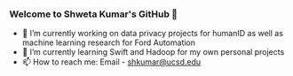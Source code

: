 ### Welcome to Shweta Kumar's GitHub 👋

- 🔭 I’m currently working on data privacy projects for humanID as well as machine learning research for Ford Automation
- 🌱 I’m currently learning Swift and Hadoop for my own personal projects
- 📫 How to reach me: Email - shkumar@ucsd.edu
